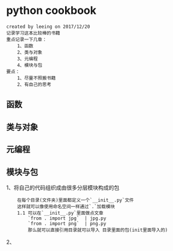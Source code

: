 # python cookbook
    created by leeing on 2017/12/20
    记录学习这本比较棒的书籍
    重点记录一下几章：
        1、函数
        2、类与对象
        3、元编程
        4、模块与包
    要点：
        1、尽量不照搬书籍
        2、有自己的思考
        
## 函数

## 类与对象

## 元编程

## 模块与包
1、将自己的代码组织成由很多分层模块构成的包
```
    在每个目录(文件夹)里面都定义一个`__init__.py`文件
    这样就可以像使用命名空间一样通过`.`加载模块
    1.1 可以在`__init__.py`里面做点文章
        `from . import jpg`  | jpg.py
        `from . import png`  | png.py
        那么就可以直接引用目录就可以导入 目录里面的包(init里面导入的)
```
2、